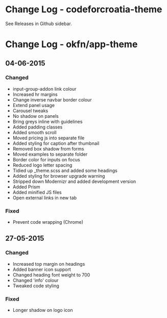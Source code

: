 # Change Log - codeforcroatia-theme

See Releases in Github sidebar.


# Change Log - okfn/app-theme

## 04-06-2015
### Changed
- input-group-addon link colour
- Increased hr margins
- Change inverse navbar border colour
- Extend panel usage
- Carousel tweaks
- No shadow on panels
- Bring greys inline with guidelines
- Added padding classes
- Added smooth scroll
- Moved pricing js into separate file
- Added styling for caption after thumbnail
- Removed box shadow from forms
- Moved examples to separate folder
- Border color for inputs on focus
- Reduced logo letter spacing
- Tidied up _theme.scss and added some headings
- Added styling for browser upgrade warning
- Stripped down Modernizr and added development version
- Added Prism
- Added minified JS files
- Open external links in new tab

### Fixed
- Prevent code wrapping (Chrome)


## 27-05-2015
### Changed
- Increased top margin on headings
- Added banner icon support
- Changed heading font weight to 700
- Changed 'info' colour
- Tweaked code styling

### Fixed
- Longer shadow on logo icon
